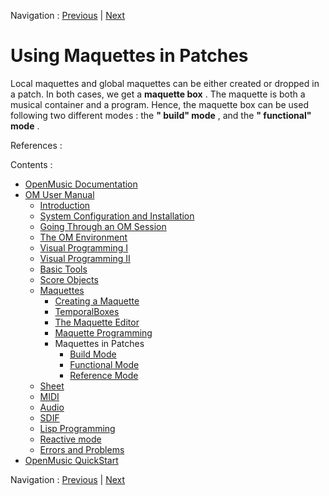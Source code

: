
Navigation : [Previous](EX2 "page précédente\(Temporal
Relations\)") | [Next](Build "Next\(Build Mode\)")

# Using Maquettes in Patches


Local maquettes and global maquettes can be either created or dropped in a
patch. In both cases, we get a  **maquette box** . The maquette is both a
musical container and a program. Hence, the maquette box can be used following
two different modes : the  **" build" mode** , and the  **" functional" mode**
.

References :

Contents :

  * [OpenMusic Documentation](OM-Documentation)
  * [OM User Manual](OM-User-Manual)
    * [Introduction](00-Contents)
    * [System Configuration and Installation](Installation)
    * [Going Through an OM Session](Goingthrough)
    * [The OM Environment](Environment)
    * [Visual Programming I](BasicVisualProgramming)
    * [Visual Programming II](AdvancedVisualProgramming)
    * [Basic Tools](BasicObjects)
    * [Score Objects](ScoreObjects)
    * [Maquettes](Maquettes)
      * [Creating a Maquette](Maquette)
      * [TemporalBoxes](TemporalBoxes)
      * [The Maquette Editor](Editor)
      * [Maquette Programming](Programming%20Maquette)
      * Maquettes in Patches
        * [Build Mode](Build)
        * [Functional Mode](Maquettes%20in%20Patches1)
        * [Reference Mode](Maquettes%20in%20Patches2)
    * [Sheet](Sheet)
    * [MIDI](MIDI)
    * [Audio](Audio)
    * [SDIF](SDIF)
    * [Lisp Programming](Lisp)
    * [Reactive mode](Reactive)
    * [Errors and Problems](errors)
  * [OpenMusic QuickStart](QuickStart-Chapters)

Navigation : [Previous](EX2 "page précédente\(Temporal
Relations\)") | [Next](Build "Next\(Build Mode\)")

